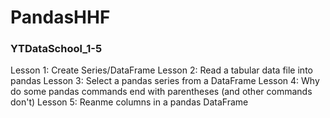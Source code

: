 # PandasHHF

### YTDataSchool_1-5
Lesson 1: Create Series/DataFrame
Lesson 2: Read a tabular data file into pandas
Lesson 3: Select a pandas series from a DataFrame
Lesson 4: Why do some pandas commands end with parentheses (and other commands don't)
Lesson 5: Reanme columns in a pandas DataFrame
